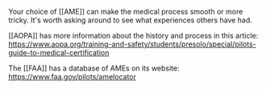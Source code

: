Your choice of [[AME]] can make the medical process smooth or more tricky. It's worth asking around to see what experiences others have had.

[[AOPA]] has more information about the history and process in this article: https://www.aopa.org/training-and-safety/students/presolo/special/pilots-guide-to-medical-certification

The [[FAA]] has a database of AMEs on its website: https://www.faa.gov/pilots/amelocator